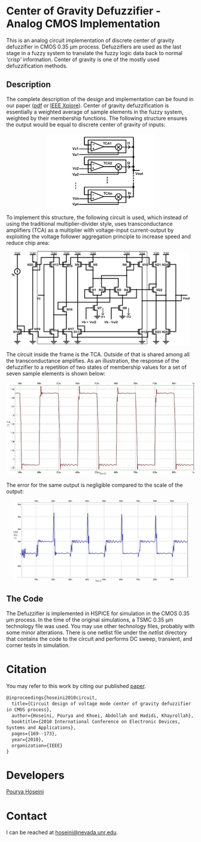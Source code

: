 #  Center of Gravity Defuzzifier - Analog CMOS Implementation
This is an analog circuit implementation of discrete center of gravity defuzzifier in CMOS 0.35 &#956;m process. Defuzzifiers are used as the last stage in a fuzzy system to translate the fuzzy logic data back to normal *'crisp'* information. Center of gravity is one of the mostly used defuzzification methods.

## Description
The complete description of the design and implementation can be found in our paper ([pdf](./docs/2010-ICEDSA-Defuzzifier.pdf) or [IEEE Xplore](https://doi.org/10.1109/ICEDSA.2010.5503081)). Center of gravity defuzzification is essentially a weighted average of sample elements in the fuzzy system, weighted by their membership functions. The following structure ensures the output would be equal to discrete center of gravity of inputs:

<p align="center">
  <img src="./docs/schematic.jpg" alt="Schematic of the defuzzifier" height=200/>
</p>

To implement this structure, the following circuit is used, which instead of using the traditional multiplier-divider style, uses transconductance amplifiers (TCA) as a multiplier with voltage-input current-output by exploiting the voltage follower aggregation principle to increase speed and reduce chip area:

<p align="center">
  <img src="./docs/circuit.jpg" alt="Defuzzifier circuit" height=250/>
</p>

The circuit inside the frame is the TCA. Outside of that is shared among all the transconductance amplifies. 
As an illustration, the response of the defuzzifier to a repetition of two states of membership values for a set of seven sample elements is shown below:

<p align="center">
  <img src="./docs/ex1-out.jpg" alt="Example output" height=250/>
</p>

The error for the same output is negligible compared to the scale of the output:

<p align="center">
  <img src="./docs/ex1-err.jpg" alt="Error in the example" height=220/>
</p>

## The Code
The Defuzzifier is implemented in HSPICE for simulation in the CMOS 0.35 &#956;m process. In the time of the original simulations, a TSMC 0.35 &#956;m technology file was used. You may use other technology files, probably with some minor alterations. There is one netlist file under the *netlist* directory that contains the code to the circuit and performs DC sweep, transient, and corner tests in simulation.

# Citation
You may refer to this work by citing our published [paper](https://doi.org/10.1109/ICEDSA.2010.5503081).
```
@inproceedings{hoseini2010circuit,
  title={Circuit design of voltage mode center of gravity defuzzifier in CMOS process},
  author={Hoseini, Pourya and Khoei, Abdollah and Hadidi, Khayrollah},
  booktitle={2010 International Conference on Electronic Devices, Systems and Applications},
  pages={169--173},
  year={2010},
  organization={IEEE}
}
```

# Developers
[Pourya Hoseini](https://github.com/pouryahoseini)

# Contact
I can be reached at hoseini@nevada.unr.edu.
